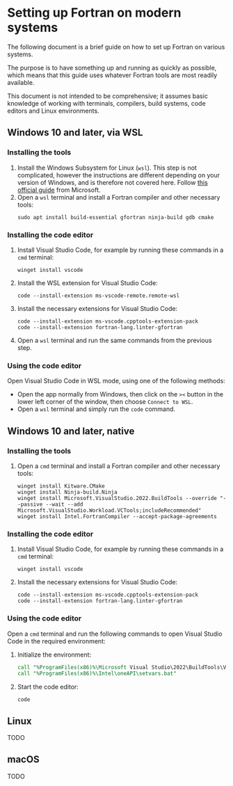# Setting up Fortran on modern systems

The following document is a brief guide on how to set up Fortran on various systems.

The purpose is to have something up and running as quickly as possible, which means that
this guide uses whatever Fortran tools are most readily available.

This document is not intended to be comprehensive; it assumes basic knowledge of working
with terminals, compilers, build systems, code editors and Linux environments.

## Windows 10 and later, via WSL

### Installing the tools

1.  Install the Windows Subsystem for Linux (`wsl`). This step is not complicated,
    however the instructions are different depending on your version of Windows,
    and is therefore not covered here. Follow
    [this official guide](https://learn.microsoft.com/en-us/windows/wsl/install)
    from Microsoft.
1.  Open a `wsl` terminal and install a Fortran compiler and other necessary tools:
    ```
    sudo apt install build-essential gfortran ninja-build gdb cmake
    ```
### Installing the code editor

1.  Install Visual Studio Code, for example by running these commands in a `cmd` terminal:
    ```
    winget install vscode
    ```
1.  Install the WSL extension for Visual Studio Code:
    ```
    code --install-extension ms-vscode-remote.remote-wsl
    ```
1.  Install the necessary extensions for Visual Studio Code:
    ```
    code --install-extension ms-vscode.cpptools-extension-pack
    code --install-extension fortran-lang.linter-gfortran
    ```
1.  Open a `wsl` terminal and run the same commands from the previous step.

### Using the code editor

Open Visual Studio Code in WSL mode, using one of the following methods:

-   Open the app normally from Windows, then click on the `><` button in the lower left
    corner of the window, then choose `Connect to WSL`.
-   Open a `wsl` terminal and simply run the `code` command.

## Windows 10 and later, native

### Installing the tools

1.  Open a `cmd` terminal and install a Fortran compiler and other necessary tools:
    ```
    winget install Kitware.CMake
    winget install Ninja-build.Ninja
    winget install Microsoft.VisualStudio.2022.BuildTools --override "--passive --wait --add Microsoft.VisualStudio.Workload.VCTools;includeRecommended"
    winget install Intel.FortranCompiler --accept-package-agreements
    ```

### Installing the code editor

1.  Install Visual Studio Code, for example by running these commands in a `cmd` terminal:
    ```
    winget install vscode
    ```
1.  Install the necessary extensions for Visual Studio Code:
    ```
    code --install-extension ms-vscode.cpptools-extension-pack
    code --install-extension fortran-lang.linter-gfortran
    ```

### Using the code editor

Open a `cmd` terminal and run the following commands to open Visual Studio Code in the required environment:

1.  Initialize the environment:
    ```bat
    call "%ProgramFiles(x86)%\Microsoft Visual Studio\2022\BuildTools\VC\Auxiliary\Build\vcvars64.bat"
    call "%ProgramFiles(x86)%\Intel\oneAPI\setvars.bat"
    ```
1.  Start the code editor:
    ```
    code
    ```

## Linux

TODO

## macOS

TODO
